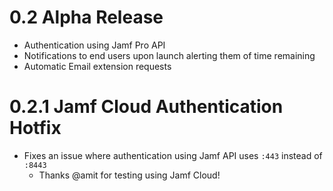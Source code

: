 # 0.2 Alpha Release
- Authentication using Jamf Pro API
- Notifications to end users upon launch alerting them of time remaining
- Automatic Email extension requests

# 0.2.1 Jamf Cloud Authentication Hotfix
- Fixes an issue where authentication using Jamf API uses `:443` instead of `:8443`
  - Thanks @amit for testing using Jamf Cloud!
